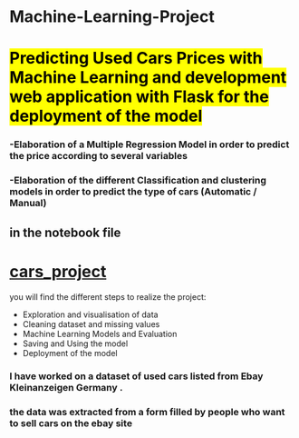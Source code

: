 # Machine-Learning-Project
<h1><mark>Predicting Used Cars Prices with Machine Learning and development web application with Flask for the deployment of the model </mark></h1>
<h3>-Elaboration of a Multiple Regression Model in order to predict the price according to several variables</h3>
<h3>-Elaboration of the different Classification and clustering models in order to predict the type of cars (Automatic / Manual)</h3>

<h2>in the notebook file  <h1><u> cars_project</u></h1> you will find the different steps to realize the project: </h2>
<ul>
  <li>Exploration and visualisation of data </li>
  <li>Cleaning dataset and missing values </li>
 <li> Machine Learning Models and Evaluation</li>
  <li>Saving and Using the model</li>
  <li>Deployment of the model </li>
  </ul>
  
<h3>I have worked on a dataset of used cars listed from Ebay Kleinanzeigen Germany .</h3>
<h3>the data was extracted from a form filled by people who want to sell cars on the ebay site</h3>

